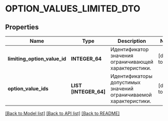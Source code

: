 # OPTION_VALUES_LIMITED_DTO

## Properties
Name | Type | Description | Notes
------------ | ------------- | ------------- | -------------
**limiting_option_value_id** | **INTEGER_64** | Идентификатор значения ограничивающей характеристики. | [default to null]
**option_value_ids** | **LIST [INTEGER_64]** | Идентификаторы допустимых значений ограничиваемой характеристики.  | [default to null]

[[Back to Model list]](../README.md#documentation-for-models) [[Back to API list]](../README.md#documentation-for-api-endpoints) [[Back to README]](../README.md)


